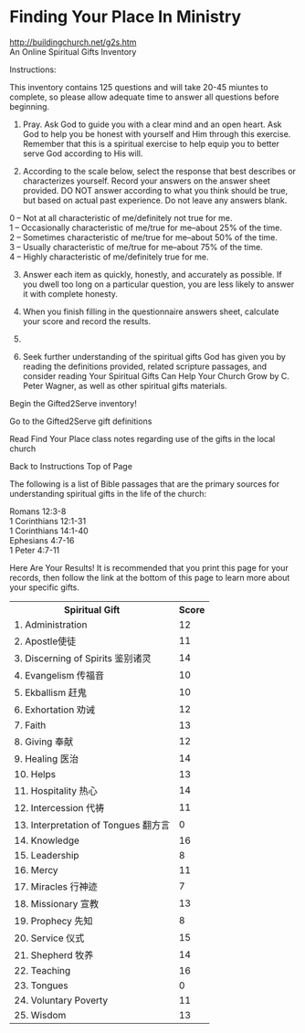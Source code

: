 # Finding Your Place In Ministry
http://buildingchurch.net/g2s.htm  
An Online Spiritual Gifts Inventory

Instructions:

This inventory contains 125 questions and will take 20-45 miuntes to complete, so please allow adequate time to answer all questions before beginning.

1. Pray. Ask God to guide you with a clear mind and an open heart. Ask God to help you be honest with yourself and Him through this exercise. Remember that this is a spiritual exercise to help equip you to better serve God according to His will.

2. According to the scale below, select the response that best describes or characterizes yourself. Record your answers on the answer sheet provided. DO NOT answer according to what you think should be true, but based on actual past experience. Do not leave any answers blank.

0 – Not at all characteristic of me/definitely not true for me.  
1 – Occasionally characteristic of me/true for me–about 25% of the time.  
2 – Sometimes characteristic of me/true for me–about 50% of the time.  
3 – Usually characteristic of me/true for me–about 75% of the time.  
4 – Highly characteristic of me/definitely true for me.

3. Answer each item as quickly, honestly, and accurately as possible. If you dwell too long on a particular question, you are less likely to answer it with complete honesty.

4. When you finish filling in the questionnaire answers sheet, calculate your score and record the results.  
1. 
1. Seek further understanding of the spiritual gifts God has given you by reading the definitions provided, related scripture passages, and consider reading Your Spiritual Gifts Can Help Your Church Grow by C. Peter Wagner, as well as other spiritual gifts materials.

Begin the Gifted2Serve inventory!

Go to the Gifted2Serve gift definitions

Read Find Your Place class notes regarding use of the gifts in the local church

Back to Instructions
Top of Page

The following is a list of Bible passages that are the primary sources for understanding spiritual gifts in the life of the church:

Romans 12:3-8  
1 Corinthians 12:1-31  
1 Corinthians 14:1-40  
Ephesians 4:7-16  
1 Peter 4:7-11  

Here Are Your Results! It is recommended that you print this page for your records, then follow the link at the bottom of this page to learn more about your specific gifts.


 	

<table>
    <tr>
        <th>Spiritual Gift</th>
        <th>Score</th>
    </tr>
    <tr>
        <td>1. Administration</td>
        <td>12</td>
    </tr>
    <tr>
        <td>2. Apostle使徒</td>
        <td>11</td>
    </tr>
    <tr>
        <td>3. Discerning of Spirits 鉴别诸灵</td>
        <td>14</td>
    </tr>
    <tr>
        <td>4. Evangelism 传福音</td>
        <td>10</td>
    </tr>
    <tr>
        <td>5. Ekballism 赶鬼</td>
        <td>10</td>
    </tr>
    <tr>
        <td>6. Exhortation 劝诫</td>
        <td>12</td>
    </tr>
    <tr>
        <td>7. Faith</td>
        <td>13</td>
    </tr>
    <tr>
        <td>8. Giving 奉献</td>
        <td>12</td>
    </tr>
    <tr>
        <td>9. Healing 医治</td>
        <td>14</td>
    </tr>
    <tr>
        <td>10. Helps</td>
        <td>13</td>
    </tr>
    <tr>
        <td>11. Hospitality 热心</td>
        <td>14</td>
    </tr>
    <tr>
        <td>12. Intercession 代祷</td>
        <td>11</td>
    </tr>
    <tr>
        <td>13. Interpretation of Tongues 翻方言</td>
        <td>0</td>
    </tr>
    <tr>
        <td>14. Knowledge</td>
        <td>16</td>
    </tr>
    <tr>
        <td>15. Leadership</td>
        <td>8</td>
    </tr>
    <tr>
        <td>16. Mercy</td>
        <td>11</td>
    </tr>
    <tr>
        <td>17. Miracles 行神迹</td>
        <td>7</td>
    </tr>
    <tr>
        <td>18. Missionary 宣教</td>
        <td>13</td>
    </tr>
    <tr>
        <td>19. Prophecy 先知</td>
        <td>8</td>
    </tr>
    <tr>
        <td>20. Service 仪式</td>
        <td>15</td>
    </tr>
    <tr>
        <td>21. Shepherd 牧养</td>
        <td>14</td>
    </tr>
    <tr>
        <td>22. Teaching</td>
        <td>16</td>
    </tr>
    <tr>
        <td>23. Tongues</td>
        <td>0</td>
    </tr>
    <tr>
        <td>24. Voluntary Poverty</td>
        <td>11</td>
    </tr>
    <tr>
        <td>25. Wisdom</td>
        <td>13</td>
    </tr>
 	
</table> 
